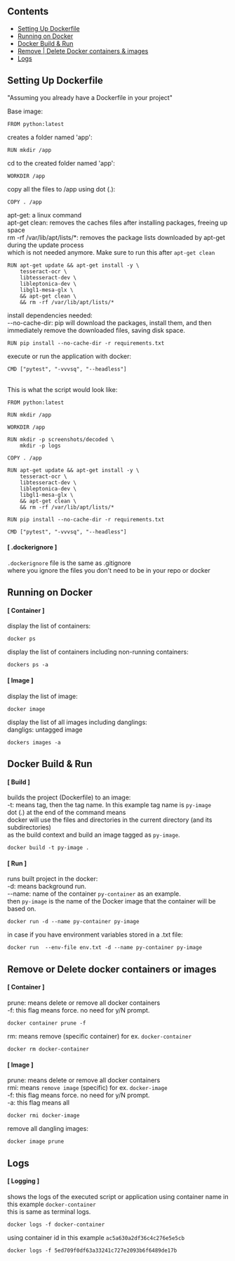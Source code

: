 ## Contents
- [Setting Up Dockerfile](https://github.com/markuusche/docker-guide?tab=readme-ov-file#setting-up-dockerfile)
- [Running on Docker](https://github.com/markuusche/docker-guide?tab=readme-ov-file#running-on-docker)
- [Docker Build & Run](https://github.com/markuusche/docker-guide?tab=readme-ov-file#docker-build--run)
- [Remove | Delete Docker containers & images](https://github.com/markuusche/docker-guide?tab=readme-ov-file#remove-or-delete-docker-containers-or-images)
- [Logs](https://github.com/markuusche/docker-guide/edit/main/README.md#logs)


## Setting Up Dockerfile

"Assuming you already have a Dockerfile in your project"

Base image:
```
FROM python:latest
```
creates a folder named 'app':
```
RUN mkdir /app
```
cd to the created folder named 'app':
```
WORKDIR /app
```
copy all the files to /app using dot (.):
```
COPY . /app
```
apt-get: a linux command \
apt-get clean: removes the caches files after installing packages, freeing up space \
rm -rf /var/lib/apt/lists/*: removes the package lists downloaded by apt-get during the update process \
which is not needed anymore. Make sure to run this after `apt-get clean`
```
RUN apt-get update && apt-get install -y \
    tesseract-ocr \
    libtesseract-dev \
    libleptonica-dev \
    libgl1-mesa-glx \
    && apt-get clean \
    && rm -rf /var/lib/apt/lists/*
```
install dependencies needed: \
--no-cache-dir: pip will download the packages, install them, and then immediately remove the downloaded files, saving disk space.
```
RUN pip install --no-cache-dir -r requirements.txt
```
execute or run the application with docker:
```
CMD ["pytest", "-vvvsq", "--headless"]
```
\
This is what the script would look like:
```
FROM python:latest

RUN mkdir /app

WORKDIR /app

RUN mkdir -p screenshots/decoded \
    mkdir -p logs

COPY . /app

RUN apt-get update && apt-get install -y \
    tesseract-ocr \
    libtesseract-dev \
    libleptonica-dev \
    libgl1-mesa-glx \
    && apt-get clean \
    && rm -rf /var/lib/apt/lists/*

RUN pip install --no-cache-dir -r requirements.txt

CMD ["pytest", "-vvvsq", "--headless"]
```

#### [ .dockerignore ]
`.dockerignore` file is the same as .gitignore \
where you ignore the files you don't need to be in your repo or docker
  

  
## Running on Docker

#### [ Container ]
display the list of containers:
```
docker ps
```
display the list of containers including non-running containers:
```
dockers ps -a
```
#### [ Image ]
display the list of image:
```
docker image
```
display the list of all images including danglings: \
dangligs: untagged image
```
dockers images -a
```

## Docker Build & Run

#### [ Build ]
builds the project (Dockerfile) to an image: \
-t: means tag, then the tag name. In this example tag name is `py-image` \
dot (.) at the end of the command means \
docker will use the files and directories in the current directory (and its subdirectories) \
as the build context and build an image tagged as `py-image`.
```
docker build -t py-image .
```
#### [ Run ]
runs built project in the docker: \
-d: means background run.\
--name: name of the container `py-container` as an example. \
then `py-image` is the name of the Docker image that the container will be based on. 
```
docker run -d --name py-container py-image
```
in case if you have environment variables stored in a .txt file:
```
docker run  --env-file env.txt -d --name py-container py-image
```

## Remove or Delete docker containers or images

#### [ Container ]
prune: means delete or remove all docker containers \
-f: this flag means force. no need for y/N prompt.

```
docker container prune -f
```
rm: means remove (specific container) for ex. `docker-container`
```
docker rm docker-container
```

#### [ Image ]
prune: means delete or remove all docker containers \
rmi: means `remove image` (specific) for ex. `docker-image` \
-f: this flag means force. no need for y/N prompt. \
-a: this flag means all
```
docker rmi docker-image
```
remove all dangling images:
```
docker image prune
```

## Logs

#### [ Logging ]
shows the logs of the executed script or application using container name in this example `docker-container` \
this is same as terminal logs.
```
docker logs -f docker-container
```
using container id in this example `ac5a630a2df36c4c276e5e5cb`
```
docker logs -f 5ed709f0df63a33241c727e2093b6f6489de17b
```
